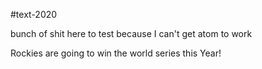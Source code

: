 #text-2020

bunch of shit here to test because I can't get atom to work

Rockies are going to win the world series this Year!
